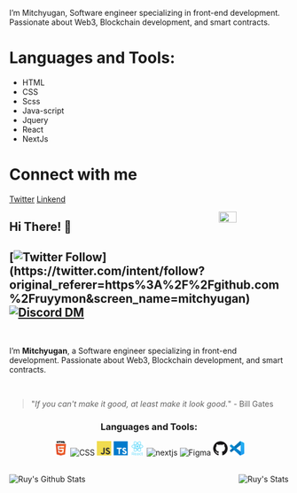 

I’m Mitchyugan, 
Software engineer specializing in front-end development. Passionate about Web3, Blockchain development, and smart contracts.
 
# Languages and Tools:
* HTML
* CSS
* Scss
* Java-script
* Jquery
* React
* NextJs

# Connect with me
<a href="https://twitter.com/mitchyugan">Twitter</a>
<a href="https://www.linkedin.com/in/mitchyugan">Linkend</a>




<a href="https://gifer.com/en/Dtf">
  <img align="right" src="https://media0.giphy.com/media/LOnt6uqjD9OexmQJRB/giphy.gif" width=25% height=20% />
</a>

## Hi There! 👋 

[![Twitter Follow]([https://img.shields.io/twitter/follow/mitchyugan?color=1DA1F2&logo=twitter&style=for-the-badge](https://twitter.com/mitchyugan))](https://twitter.com/intent/follow?original_referer=https%3A%2F%2Fgithub.com%2Fruyymon&screen_name=mitchyugan)
[![Discord DM](https://img.shields.io/badge/Discord-Mitchyugan%232416-7289DA?logo=Discord&style=for-the-badge)](https://discordapp.com/users/405734752143015937/)
---

<br>

<p>
  I’m <strong>Mitchyugan</strong>, a Software engineer specializing in front-end development. Passionate about Web3, Blockchain development, and smart contracts.
</p>
<br>

> "*If you can't make it good, at least make it look good.*" - Bill Gates



<h3 align="center">Languages and Tools:</h3>
<p align="center">
<img alt="HTML" width="26px" src="https://raw.githubusercontent.com/github/explore/80688e429a7d4ef2fca1e82350fe8e3517d3494d/topics/html/html.png" />
<img alt="CSS" width="26px" src="https://i.pinimg.com/originals/a3/2f/83/a32f83aa2c675058e4a05a0fd4da05eb.png" />
<img alt="JavaScript" width="26px" src="https://raw.githubusercontent.com/github/explore/80688e429a7d4ef2fca1e82350fe8e3517d3494d/topics/javascript/javascript.png" />
<img src="https://raw.githubusercontent.com/devicons/devicon/master/icons/typescript/typescript-original.svg" alt="typescript" width="26px" />
<img src="https://raw.githubusercontent.com/devicons/devicon/master/icons/react/react-original-wordmark.svg" alt="react" width="26" />
<img src="https://cdn.worldvectorlogo.com/logos/nextjs-3.svg" alt="nextjs" width="40" />
<img src="https://cdn2.downdetector.com/static/uploads/logo/figma2.png" alt="Figma" width="28" />
<img alt="GitHub" width="26px" src="https://raw.githubusercontent.com/github/explore/78df643247d429f6cc873026c0622819ad797942/topics/github/github.png" />
<img alt="Visual Studio Code" width="26px" src="https://raw.githubusercontent.com/github/explore/80688e429a7d4ef2fca1e82350fe8e3517d3494d/topics/visual-studio-code/visual-studio-code.png" />
</p>

<br>

<img align="left" alt="Ruy's Github Stats" src="https://github-readme-stats.vercel.app/api?username=ruymon&theme=vue&show_icons=true&hide_border=true" />
<img align="right" alt="Ruy's Stats" src="https://github-readme-stats.vercel.app/api/top-langs/?username=ruymon&layout=compact&theme=vue&show_icons=true&hide_border=true" />


